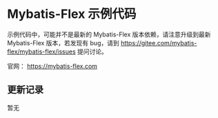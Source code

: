 # Mybatis-Flex 示例代码

示例代码中，可能并不是最新的 Mybatis-Flex 版本依赖，请注意升级到最新 Mybatis-Flex 版本，若发现有 bug，请到 https://gitee.com/mybatis-flex/mybatis-flex/issues 提问讨论。


官网： https://mybatis-flex.com


## 更新记录

暂无